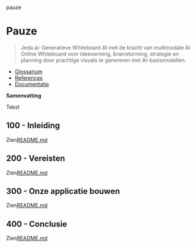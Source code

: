 pauze

# Pauze

> Jeda.ai: Generatieve Whiteboard AI met de kracht van multimodale AI Online Whiteboard voor ideevorming, brainstorming, strategie en planning door prachtige visuals te genereren met AI-basismodellen.

-   [Glossarium](./GLOSSARY.md)
-   [References](./REFERENCES.md)
-   [Documentatie](./DOCUMENTATION.md)

**Samenvatting**

Tekst

## 100 - Inleiding

Zien[README.md](./100/README.md)

## 200 - Vereisten

Zien[README.md](./200/README.md)

## 300 - Onze applicatie bouwen

Zien[README.md](./300/README.md)

## 400 - Conclusie

Zien[README.md](./400/README.md)
